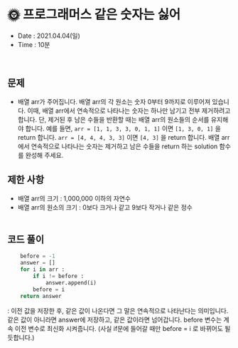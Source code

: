 # 🌞 프로그래머스 같은 숫자는 싫어
- Date : 2021.04.04(일)
- Time : 10분
<br>

## 문제

- 배열 arr가 주어집니다. 배열 arr의 각 원소는 숫자 0부터 9까지로 이루어져 있습니다. 이때, 배열 arr에서 연속적으로 나타나는 숫자는 하나만 남기고 전부 제거하려고 합니다. 단, 제거된 후 남은 수들을 반환할 때는 배열 arr의 원소들의 순서를 유지해야 합니다. 예를 들면,
```arr = [1, 1, 3, 3, 0, 1, 1]``` 이면 ```[1, 3, 0, 1]``` 을 return 합니다.
```arr = [4, 4, 4, 3, 3]``` 이면 ```[4, 3]``` 을 return 합니다.
배열 arr에서 연속적으로 나타나는 숫자는 제거하고 남은 수들을 return 하는 solution 함수를 완성해 주세요.

## 제한 사항
- 배열 arr의 크기 : 1,000,000 이하의 자연수
- 배열 arr의 원소의 크기 : 0보다 크거나 같고 9보다 작거나 같은 정수
<br><br>

## 코드 풀이

```python
    before = -1
    answer = []
    for i in arr :
        if i != before :
            answer.append(i)
        before = i
    return answer
```
: 이전 값을 저장한 후, 같은 값이 나온다면 그 말은 연속적으로 나타난다는 의미입니다. 같은 값이 아니라면 answer에 저장하고, 같은 값이라면 넘어갑니다. before 변수는 계속 이전 변수로 최신화 시켜줍니다. (사실 if문에 들어갈 때만 before = i 로 바뀌어도 될 듯합니다.)